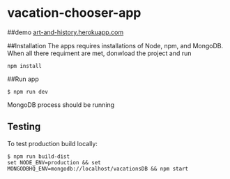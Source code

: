 # vacation-chooser-app

##demo
[art-and-history.herokuapp.com](https://art-and-history.herokuapp.com)

##Installation
The apps requires installations of Node, npm, and MongoDB. When all there requiment are met, donwload the project and run
```
npm install
```

##Run app
```
$ npm run dev 
```
MongoDB process should be running


## Testing
To test production build locally:
```
$ npm run build-dist
set NODE_ENV=production && set MONGODBHQ_ENV=mongodb://localhost/vacationsDB && npm start
```

